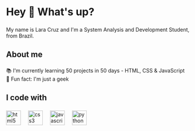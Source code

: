 <h1 align="left">Hey 👋 What's up?</h1>

###

<p align="left">My name is Lara Cruz and I'm a System Analysis and Development Student, from Brazil.</p>

###

<h2 align="left">About me</h2>

###

<p align="left">📚 I'm currently learning 50 projects in 50 days - HTML, CSS & JavaScript<br>🎲 Fun fact: I'm just a geek</p>

###

<h2 align="left">I code with</h2>

###

<div align="left">
  <img src="https://cdn.jsdelivr.net/gh/devicons/devicon/icons/html5/html5-original.svg" height="40" alt="html5 logo"  />
  <img width="12" />
  <img src="https://cdn.jsdelivr.net/gh/devicons/devicon/icons/css3/css3-original.svg" height="40" alt="css3 logo"  />
  <img width="12" />
  <img src="https://cdn.jsdelivr.net/gh/devicons/devicon/icons/javascript/javascript-original.svg" height="40" alt="javascript logo"  />
  <img width="12" />
  <img src="https://cdn.jsdelivr.net/gh/devicons/devicon/icons/python/python-original.svg" height="40" alt="python logo"  />
</div>

###

<!---
LaraTCruz/LaraTCruz is a ✨ special ✨ repository because its `README.md` (this file) appears on your GitHub profile.
You can click the Preview link to take a look at your changes.
--->
